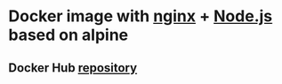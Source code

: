 # Docker image with [nginx](https://www.nginx.com/) + [Node.js](https://nodejs.org/en/) based on alpine

## Docker Hub [repository](https://hub.docker.com/r/acidelk/nginx-node)
